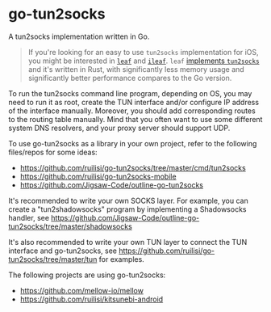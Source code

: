 # go-tun2socks

A tun2socks implementation written in Go.

> If you're looking for an easy to use `tun2socks` implementation for iOS, you might be interested in [`leaf`](https://github.com/ruilisi/leaf) and [`ileaf`](https://github.com/ruilisi/ileaf).
> `leaf` [implements `tun2socks`](https://github.com/ruilisi/leaf/tree/master/leaf/src/proxy/tun/netstack) and it's written in Rust, with significantly less memory usage and significantly better performance compares to the Go version.

To run the tun2socks command line program, depending on OS, you may need to run it as root, create the TUN interface and/or configure IP address of the interface manually. Moreover, you should add corresponding routes to the routing table manually. Mind that you often want to use some different system DNS resolvers, and your proxy server should support UDP.

To use go-tun2socks as a library in your own project, refer to the following files/repos for some ideas:

- https://github.com/ruilisi/go-tun2socks/tree/master/cmd/tun2socks
- https://github.com/ruilisi/go-tun2socks-mobile
- https://github.com/Jigsaw-Code/outline-go-tun2socks

It's recommended to write your own SOCKS layer. For example, you can create a "tun2shadowsocks" program by implementing a Shadowsocks handler, see https://github.com/Jigsaw-Code/outline-go-tun2socks/tree/master/shadowsocks

It's also recommended to write your own TUN layer to connect the TUN interface and go-tun2socks, see https://github.com/ruilisi/go-tun2socks/tree/master/tun for examples.

The following projects are using go-tun2socks:

- https://github.com/mellow-io/mellow
- https://github.com/ruilisi/kitsunebi-android
